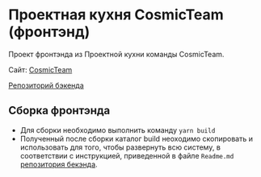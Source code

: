 # Проектная кухня CosmicTeam (фронтэнд)

Проект фронтэнда из Проектной кухни команды CosmicTeam.

Сайт: [CosmicTeam](http://cosmicteam.cf)

[Репозиторий бэкенда](https://github.com/CosmicTeam/react-project-kitchen-backend)

## Сборка фронтэнда

* Для сборки необходимо выполнить команду `yarn build`
* Полученный после сборки каталог build неоходимо скопировать и использовать для того, чтобы развернуть всю систему, в соответствии с инструкцией, приведенной в файле `Readme.md` [репозитория бекэнда](https://github.com/CosmicTeam/react-project-kitchen-backend).